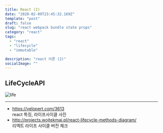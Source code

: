 ```yaml
---
title: React (2)
date: "2020-02-09T23:45:32.169Z"
template: "post"
draft: false
slug: "react webpack bundle state props"
category: "react"
tags:
  - "react"
  - "lifecycle"
  - "immutable"

description: "react 이론 (2)"
socialImage: ""
---
```


## LifeCycleAPI

![life](<![life_cycle](https://user-images.githubusercontent.com/43316372/74098632-cce7b380-4b5d-11ea-8bb8-77c9d0a5a376.png)>)

---

- https://velopert.com/3613  
  react 특징, 라이프사이클 사진
- http://projects.wojtekmaj.pl/react-lifecycle-methods-diagram/  
  리액트 라이프 사이클 버전 체크
